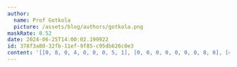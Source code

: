 ```yaml
---
author:
  name: Prof Gotkola
  picture: /assets/blog/authors/gotkola.png
maskRate: 0.52
date: 2024-06-25T14:00:02.199922
id: 378f3a80-32fb-11ef-9f85-c95db626c0e3
content: '[[0, 8, 0, 4, 0, 0, 0, 5, 1], [0, 0, 0, 0, 0, 0, 0, 8, 0], [4, 0, 1, 5, 9, 8, 0, 3, 7], [0, 7, 9, 0, 0, 4, 1, 6, 0], [8, 0, 4, 6, 1, 0, 0, 9, 2], [0, 6, 0, 2, 7, 0, 0, 4, 0], [7, 0, 3, 8, 0, 2, 0, 0, 9], [0, 1, 2, 9, 0, 0, 0, 0, 8], [0, 4, 8, 0, 0, 0, 0, 0, 6]]'
---
```

